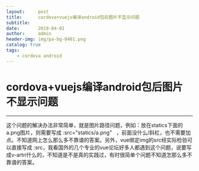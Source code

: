 ```yaml
---
layout:     post
title:      cordova+vuejs编译android包后图片不显示问题
subtitle:   
date:       2019-04-01
author:     admin
header-img: img/pa-bg-0401.png
catalog: true
tags:
    - cordova android
---
```


# cordova+vuejs编译android包后图片不显示问题

------

这个问题的解决办法非常简单，就是图片路径问题，例如：放在statics下面的a.png图片，则需要写成 :src="statics/a.png"   ，前面没什么/斜杠，也不需要加点。不知道网上怎么那么多不靠谱的答案。另外，vue绑定img的src经实际检验可以直接写成 :src，我看国外的几个专业的vue论坛好多人都遇到这个问题，说要写成v-artri什么的，不知道是不是真的实践过，有时很简单个问题不知道怎那么多不靠谱的答案。